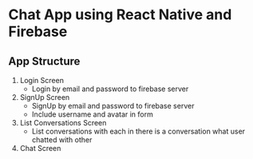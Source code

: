 # Chat App using React Native and Firebase

## App Structure
1. Login Screen
    - Login by email and password to firebase server
2. SignUp Screen
    - SignUp by email and password to firebase server
    - Include username and avatar in form
3. List Conversations Screen
    - List conversations with each in there is a conversation what user chatted with other
4. Chat Screen

